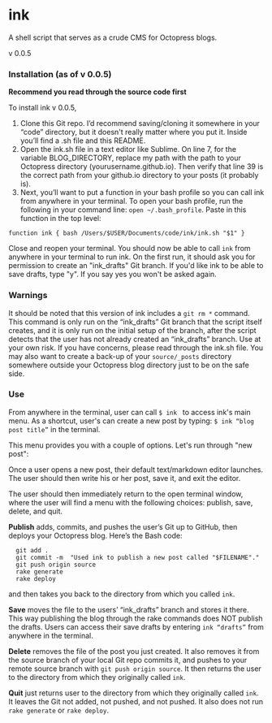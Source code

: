 ink
========

A shell script that serves as a crude CMS for Octopress blogs. 

v 0.0.5


### Installation (as of v 0.0.5)

**Recommend you read through the source code first** 

To install ink v 0.0.5, 

1. Clone this Git repo. I’d recommend saving/cloning it somewhere in your “code” directory, but it doesn't really matter where you put it. Inside you’ll find a .sh file and this README. 
2. Open the ink.sh file in a text editor like Sublime. On line 7, for the variable BLOG_DIRECTORY, replace my path with the path to your Octopress directory (yourusername.github.io). Then verify that line 39 is the correct path from your github.io directory to your posts (it probably is). 
3. Next, you’ll want to put a function in your bash profile so you can call ink from anywhere in your terminal. To open your bash profile, run the following in your command line: ```open ~/.bash_profile```. Paste in this function in the top level:
```
function ink { bash /Users/$USER/Documents/code/ink/ink.sh "$1" }
```
Close and reopen your terminal. You should now be able to call ```ink``` from anywhere in your terminal to run ink. On the first run, it should ask you for permission to create an "ink_drafts" Git branch. If you'd like ink to be able to save drafts, type "y". If you say yes you won't be asked again. 

### Warnings

It should be noted that this version of ink includes a ```git rm *``` command. This command is only run on the “ink_drafts” Git branch that the script itself creates, and it is only run on the initial setup of the branch, after the script detects that the user has not already created an “ink_drafts” branch. Use at your own risk. If you have concerns, please read through the ink.sh file. You may also want to create a back-up of your ```source/_posts``` directory somewhere outside your Octopress blog directory just to be on the safe side. 

### Use

From anywhere in the terminal, user can call ```$ ink ``` to access ink's main menu. As a shortcut, user's can create a new post by typing: ```$ ink “blog post title”``` in the terminal.

This menu provides you with a couple of options. Let's run through "new post": 

Once a user opens a new post, their default text/markdown editor launches. The user should then write his or her post, save it, and exit the editor. 

The user should then immediately return to the open terminal window, where the user will find a menu with the following choices: publish, save, delete, and quit. 

**Publish** adds, commits, and pushes the user’s Git up to GitHub, then deploys your Octopress blog. Here’s the Bash code:

```shell
  git add .
  git commit -m  "Used ink to publish a new post called "$FILENAME"." 
  git push origin source
  rake generate
  rake deploy 
```
and then takes you back to the directory from which you called ```ink```.

**Save** moves the file to the users’ “ink_drafts” branch and stores it there. This way publishing the blog through the rake commands does NOT publish the drafts. Users can access their save drafts by entering ```ink “drafts”``` from anywhere in the terminal. 

**Delete** removes the file of the post you just created. It also removes it from the source branch of your local Git repo commits it, and pushes to your remote source branch with ```git push origin source```. It then returns the user to the directory from which they originally called ```ink```.

**Quit** just returns user to the directory from which they originally called ```ink```. It leaves the Git not added, not pushed, and not pushed. It also does not run ```rake generate``` or ```rake deploy```.